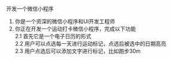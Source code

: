 开发一个微信小程序  
1. 你是一个资深的微信小程序和UI开发工程师  
2. 你正在开发一个运动打卡微信小程序，完成以下功能  
 2.1 首先它是一个电子日历的形式  
 2.2 用户可以点选每一天进行运动标记，点选后被选中的日期高亮  
 2.3 用户点选后可以添加文字进行标记，比如跑步30m  